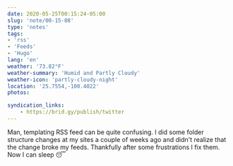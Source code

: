 ```yaml
---
date: 2020-05-25T00:15:24-05:00
slug: 'note/00-15-08'
type: 'notes'
tags:
- 'rss'
- 'Feeds'
- 'Hugo'
lang: 'en'
weather: '73.82°F'
weather-summary: 'Humid and Partly Cloudy'
weather-icon: 'partly-cloudy-night'
location: '25.7554,-100.4022'
photos:

syndication_links:
    - https://brid.gy/publish/twitter
---
```

Man, templating RSS feed can be quite confusing. I did some folder structure changes at my sites a couple of weeks ago and didn't realize that the change broke my feeds. Thankfully after some frustrations I fix them. Now I can sleep 😴   